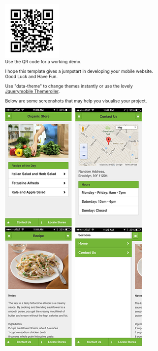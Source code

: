 ![](assets/qr.png?raw=true) <br/>
Use the QR code for a working demo.

I hope this template gives a jumpstart in developing your mobile website. Good Luck and Have Fun.

Use "data-theme" to change themes instantly or use the lovely <a href="http://jquerymobile.com/themeroller/">Jquerymobile Themeroller</a>.

Below are some screenshots that may help you visualise your project.

![](assets/photo%201.PNG?raw=true)&nbsp;&nbsp; ![](assets/photo%202.PNG?raw=true) <br/>
![](assets/photo%203.PNG?raw=true) &nbsp;&nbsp;![](assets/photo%204.PNG?raw=true)